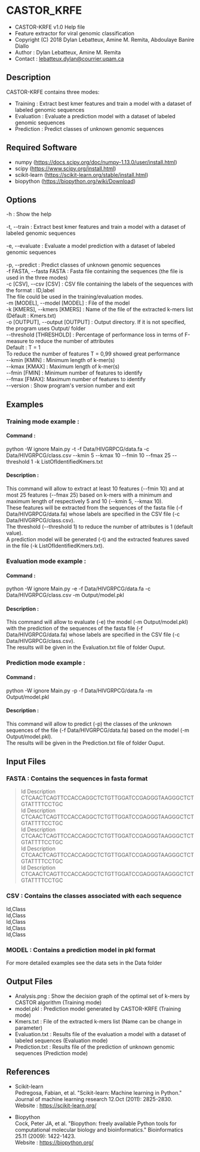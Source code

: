 # CASTOR_KRFE

* CASTOR-KRFE v1.0 Help file		  
* Feature extractor for viral genomic classification                               
* Copyright (C) 2018  Dylan Lebatteux, Amine M. Remita, Abdoulaye Banire Diallo    
* Author : Dylan Lebatteux, Amine M. Remita											
* Contact : lebatteux.dylan@courrier.uqam.ca


## Description 

CASTOR-KRFE contains three modes:								      
- Training : Extract best kmer features and train a model with a dataset of labeled genomic sequences  
- Evaluation : Evaluate a prediction model with a dataset of labeled genomic sequences                 
- Prediction : Predict classes of unknown genomic sequences                                             


## Required Software

- numpy (https://docs.scipy.org/doc/numpy-1.13.0/user/install.html) 
- scipy (https://www.scipy.org/install.html)                        
- scikit-learn  (https://scikit-learn.org/stable/install.html)      
- biopython (https://biopython.org/wiki/Download)                   


## Options

-h : Show the help <br/>  
-t, --train : Extract best kmer features and train a model with a dataset of labeled genomic sequences <br/>	   	  
-e, --evaluate : Evaluate a model prediction with a dataset of labeled genomic sequences <br/>					  
-p, --predict : Predict classes of unknown genomic sequences <br/>
-f FASTA, --fasta FASTA : Fasta file containing the sequences (the file is used in the three modes) <br/>
-c [CSV], --csv [CSV] : CSV file containing the labels of the sequences with the format : ID,label <br/>
			The file could be used in the training/evaluation modes.                                       
-m [MODEL], --model [MODEL] : File of the model <br/>
-k [KMERS], --kmers [KMERS] : Name of the file of the extracted k-mers list (Défault : Kmers.txt) <br/>
-o [OUTPUT], --output [OUTPUT] : Output directory. If it is not specified, the program uses Output/ folder <br/>
--threshold [THRESHOLD] : Percentage of performance loss in terms of F-measure to reduce the number of attributes <br/>
Default : T = 1 <br/>
To reduce the number of features T = 0,99 showed great performance <br/>
--kmin [KMIN] : Minimum length of k-mer(s) <br/>
--kmax [KMAX] : Maximum length of k-mer(s) <br/>
--fmin [FMIN] : Minimum number of features to identify <br/>
--fmax [FMAX]: Maximum number of features to identify <br/>
--version : Show program's version number and exit


## Examples
					
### Training mode example :

#### Command : <br/>
python -W ignore Main.py -t -f Data/HIVGRPCG/data.fa -c Data/HIVGRPCG/class.csv --kmin 5 --kmax 10 --fmin 10 --fmax 25 --threshold 1 -k ListOfIdentifiedKmers.txt

#### Description : <br/>
This command will allow to extract at least 10 features (--fmin 10) and at most 25 features (--fmax 25) based on k-mers with a minimum and maximum length of respectively 5 and 10 (--kmin 5, --kmax 10). <br/>
These features will be extracted from the sequences of the fasta file (-f Data/HIVGRPCG/data.fa) whose labels are specified in the CSV file (-c Data/HIVGRPCG/class.csv). <br/>
The threshold (--threshold 1) to reduce the number of attributes is 1 (default value). <br/>
A prediction model will be generated (-t) and the extracted features saved in the file (-k ListOfIdentifiedKmers.txt).

### Evaluation mode example :

#### Command : <br/>
python -W ignore Main.py -e -f Data/HIVGRPCG/data.fa -c Data/HIVGRPCG/class.csv -m Output/model.pkl 			

#### Description : <br/>
This command will allow to evaluate (-e) the model (-m Output/model.pkl) with the prediction of the sequences of the fasta file (-f Data/HIVGRPCG/data.fa) whose labels are specified in the CSV file (-c Data/HIVGRPCG/class.csv). <br/>
The results will be given in the Evaluation.txt file of folder Ouput.

### Prediction  mode example :

#### Command : <br/>
python -W ignore Main.py -p -f Data/HIVGRPCG/data.fa -m Output/model.pkl

#### Description : <br/>
This command will allow to predict (-p) the classes of the unknown sequences of the file (-f Data/HIVGRPCG/data.fa) based on the model (-m Output/model.pkl). <br/>
The results will be given in the Prediction.txt file of folder Ouput.


## Input Files

### FASTA : Contains the sequences in fasta format <br/>

>Id Description <br/>
CTCAACTCAGTTCCACCAGGCTCTGTTGGATCCGAGGGTAAGGGCTCTGTATTTTCCTGC <br/>
>Id Description <br/>
CTCAACTCAGTTCCACCAGGCTCTGTTGGATCCGAGGGTAAGGGCTCTGTATTTTCCTGC <br/>
>Id Description <br/>
CTCAACTCAGTTCCACCAGGCTCTGTTGGATCCGAGGGTAAGGGCTCTGTATTTTCCTGC <br/>
>Id Description <br/>
CTCAACTCAGTTCCACCAGGCTCTGTTGGATCCGAGGGTAAGGGCTCTGTATTTTCCTGC <br/>
>Id Description <br/>
CTCAACTCAGTTCCACCAGGCTCTGTTGGATCCGAGGGTAAGGGCTCTGTATTTTCCTGC <br/>

### CSV :  Contains the classes associated with each sequence					 

Id,Class <br/>
Id,Class <br/>
Id,Class <br/>
Id,Class <br/>
Id,Class <br/>

### MODEL : Contains a prediction model in pkl format							 

For more detailed examples see the data sets in the Data folder        


## Output Files

- Analysis.png : Show the decision graph of the optimal set of k-mers by CASTOR algorithm (Training mode) <br/>
- model.pkl : Prediction model generated by CASTOR-KRFE (Training mode) <br/>
- Kmers.txt : File of the extracted k-mers list (Name can be change in parameter) <br/>
- Evaluation.txt : Results file of the evaluation a model with a dataset of labeled sequences (Evaluation mode) <br/>
- Prediction.txt : Results file of the prediction of unknown genomic sequences (Prediction mode) <br/>	


## References

* Scikit-learn                                                                                                              
Pedregosa, Fabian, et al. "Scikit-learn: Machine learning in Python."                                                     
Journal of machine learning research 12.Oct (2011): 2825-2830.                                                            
Website : https://scikit-learn.org/                                                                                       
                                                                                                                          
* Biopython                                                                                                                 
Cock, Peter JA, et al. "Biopython: freely available Python tools for computational molecular biology and bioinformatics." 
Bioinformatics 25.11 (2009): 1422-1423.                                                                                   
Website : https://biopython.org/                                                                                          
